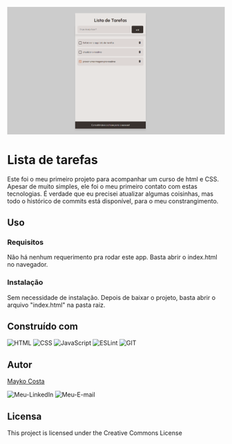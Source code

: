 ![Lista-de-tarefas](./img/lista-de-tarefas.png)
# Lista de tarefas

Este foi o meu primeiro projeto para acompanhar um curso de html e CSS. Apesar de muito simples, ele foi o meu primeiro contato com estas tecnologias. É verdade que eu precisei atualizar algumas coisinhas, mas todo o histórico de commits está disponível, para o meu constrangimento.

## Uso


### Requisitos

Não há nenhum requerimento pra rodar este app. Basta abrir o index.html no navegador.

### Instalação

Sem necessidade de instalação. Depois de baixar o projeto, basta abrir o arquivo "index.html" na pasta raiz.

## Construído com

![HTML](https://img.shields.io/badge/HTML5-E34F26?style=for-the-badge&logo=html5&logoColor=white)
![CSS](https://img.shields.io/badge/CSS3-1572B6?style=for-the-badge&logo=css3&logoColor=white)
![JavaScript](https://img.shields.io/badge/JavaScript-F7DF1E?style=for-the-badge&logo=javascript&logoColor=black)
![ESLint](https://img.shields.io/badge/ESLint-4B3263?style=for-the-badge&logo=eslint&logoColor=white)
![GIT](https://img.shields.io/badge/GIT-E44C30?style=for-the-badge&logo=git&logoColor=white)


## Autor

[Mayko Costa](https://github.com/Maykopr)

![Meu-LinkedIn](https://img.shields.io/badge/LinkedIn-0077B5?style=for-the-badge&logo=linkedin&logoColor=white)
![Meu-E-mail](https://img.shields.io/badge/Microsoft_Outlook-0078D4?style=for-the-badge&logo=microsoft-outlook&logoColor=white)

## Licensa

This project is licensed under the Creative Commons License
